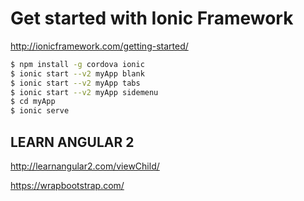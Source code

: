 # Get started with Ionic Framework  

http://ionicframework.com/getting-started/  

```sh
$ npm install -g cordova ionic  
$ ionic start --v2 myApp blank
$ ionic start --v2 myApp tabs
$ ionic start --v2 myApp sidemenu
$ cd myApp
$ ionic serve
``` 





## LEARN ANGULAR 2  

http://learnangular2.com/viewChild/




https://wrapbootstrap.com/  




